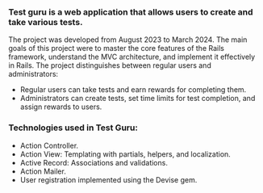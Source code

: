### Test guru is a web application that allows users to create and take various tests.
The project was developed from August 2023 to March 2024. The main goals of this project were to master the core features of the Rails framework, understand the MVC architecture, and implement it effectively in Rails. The project distinguishes between regular users and administrators:
* Regular users can take tests and earn rewards for completing them.
* Administrators can create tests, set time limits for test completion, and assign rewards to users.
### Technologies used in Test Guru:
* Action Controller.
* Action View: Templating with partials, helpers, and localization.
* Active Record: Associations and validations.
* Action Mailer.
* User registration implemented using the Devise gem.
